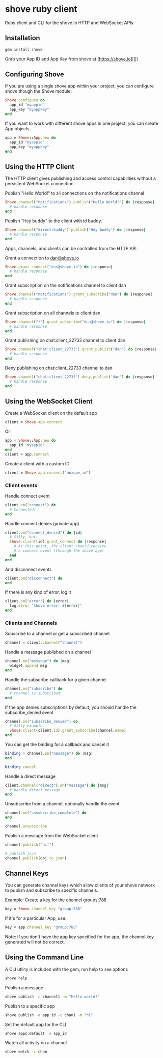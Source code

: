 shove ruby client
=================
Ruby client and CLI for the shove.io HTTP and WebSocket APIs

Installation
------------

```bash
gem install shove
```

Grab your App ID and App Key from shove at [https://shove.io][0]

Configuring Shove
-----------------

If you are using a single shove app within your project, you can configure
shove though the Shove module:

```ruby
Shove.configure do
  app_id "myappid"
  app_key "myappkey"
end
```

If you want to work with different shove apps in one project, you can 
create App objects

```ruby
app = Shove::App.new do
  app_id "myappid"
  app_key "myappkey"
end
```

Using the HTTP Client
---------------------
The HTTP client gives publishing and access control capabilities without
a persistent WebSocket connection

Publish "Hello World!" to all connections on the notifications channel

```ruby
Shove.channel("notifications").publish("Hello World!") do |response|
  # handle response
end
```

Publish "Hey buddy" to the client with id buddy.

```ruby
Shove.channel("direct:buddy").publish("Hey buddy") do |response|
  # handle response
end
```

Apps, channels, and clients can be controlled from the HTTP API

Grant a connection to dan@shove.io

```ruby
Shove.grant_connect("dan@shove.io") do |response|
  # handle response
end
```

Grant subscription on the notifications channel to client dan

```ruby
Shove.channel("notifications").grant_subscribe("dan") do |response|
  # handle response
end
```

Grant subscription on all channels to client dan

```ruby
Shove.channel("*").grant_subscribe("dan@shove.io") do |response|
  # handle response
end
```

Grant publishing on chat:client_22733 channel to client dan

```ruby
Shove.channel("chat:client_22733").grant_publish("dan") do |response|
  # handle response
end
```

Deny publishing on chat:client_22733 channel to dan

```ruby
Shove.channel("chat:client_22733").deny_publish("dan") do |response|
  # handle response
end
```

Using the WebSocket Client
--------------------------

Create a WebSocket client on the default app

```ruby
client = Shove.app.connect
```

Or

```ruby
app = Shove::App.new do
  app_id "myappid"
end
client = app.connect
```

Create a client with a custom ID

```ruby
client = Shove.app.connect("unique_id")
```

### Client events

Handle connect event

```ruby
client.on("connect") do
  # Connected!
end
```

Handle connect denies (private app)

```ruby
client.on("connect_denied") do |id|
  # Silly, but:
  Shove.client(id).grant_connect do |response|
    # At this point, the client should receive
    # a connect event (through the shove app)
  end
end
```

And disconnect events

```ruby
client.on("disconnect") do
end
```

If there is any kind of error, log it

```ruby
client.on("error") do |error|
  log.error "Shove error: #{error}"
end
```

### Clients and Channels

Subscribe to a channel or get a subscribed channel

```ruby
channel = client.channel("channel")
```

Handle a message published on a channel

```ruby
channel.on("message") do |msg|
  widget.append msg
end
```

Handle the subscribe callback for a given channel

```ruby
channel.on("subscribe") do
  # channel is subscribed
end
```

If the app denies subscriptions by default, you should
handle the subscribe_denied event

```ruby
channel.on("subscribe_denied") do
  # Silly example
  Shove.client(client.id).grant_subscribe(channel.name)
end
```

You can get the binding for a callback and cancel it

```ruby
binding = channel.on("message") do |msg|
end

binding.cancel
```

Handle a direct message

```ruby
client.channel("direct").on("message") do |msg|
  # handle direct message
end
```

Unsubscribe from a channel, optionally handle the event

```ruby
channel.on("unsubscribe_complete") do
end

channel.unsubscribe
```

Publish a message from the WebSocket client

```ruby
channel.publish("hi!")

# publish json
channel.publish(obj.to_json)
```

Channel Keys<a id="channel_keys"></a>
------------
You can generate channel keys which allow clients of
your shove network to publish and subscribe to specific
channels.

Example: Create a key for the channel groups:788

```ruby
key = Shove.channel_key "group:788"
```

If it's for a particular App, use:

```ruby
key = app.channel_key "group:788"
```

Note: if you don't have the app key specified for the app, the
channel key generated will not be correct.

Using the Command Line
----------------------

A CLI utility is included with the gem, run help to see options

```bash
shove help
```

Publish a message

```bash
shove publish -c channel1 -m "Hello world!"
```

Publish to a specific app

```bash
shove publish -a app_id -c chan1 -m "hi"
```

Set the default app for the CLI

```bash
shove apps:default -a app_id
```

Watch all activity on a channel

```bash
shove watch -c chan
```

[0]: https://shove.io
[1]: https://shove.io